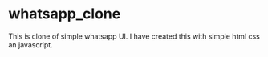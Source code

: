 # whatsapp_clone
This is clone of simple whatsapp UI.
I have created this with simple html css an javascript.
